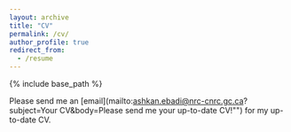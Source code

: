 ```yaml
---
layout: archive
title: "CV"
permalink: /cv/
author_profile: true
redirect_from:
  - /resume
---
```


{% include base_path %}

Please send me an [email](mailto:ashkan.ebadi@nrc-cnrc.gc.ca?subject=Your CV&body=Please send me your up-to-date CV!"") for my up-to-date CV.
